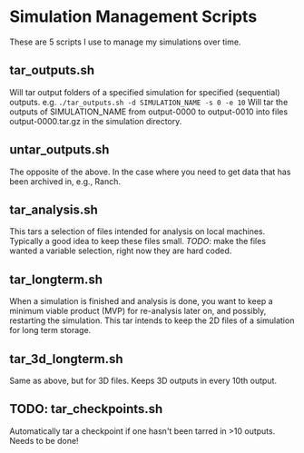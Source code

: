 # Simulation Management Scripts

These are 5 scripts I use to manage my simulations over time.

## tar_outputs.sh
Will tar output folders of a specified simulation for specified (sequential) outputs. 
e.g. ```./tar_outputs.sh -d SIMULATION_NAME -s 0 -e 10```
Will tar the outputs of SIMULATION_NAME from output-0000 to output-0010 into files output-0000.tar.gz in the simulation directory.

## untar_outputs.sh
The opposite of the above. In the case where you need to get data that has been archived in, e.g., Ranch.

## tar_analysis.sh
This tars a selection of files intended for analysis on local machines. Typically a good idea to keep these files small.
*TODO*: make the files wanted a variable selection, right now they are hard coded.

## tar_longterm.sh
When a simulation is finished and analysis is done, you want to keep a minimum viable product (MVP) for re-analysis later on, and possibly, restarting the simulation. This tar intends to keep the 2D files of a simulation for long term storage.

## tar_3d_longterm.sh
Same as above, but for 3D files. Keeps 3D outputs in every 10th output.

## TODO: tar_checkpoints.sh
Automatically tar a checkpoint if one hasn't been tarred in >10 outputs. Needs to be done! 
